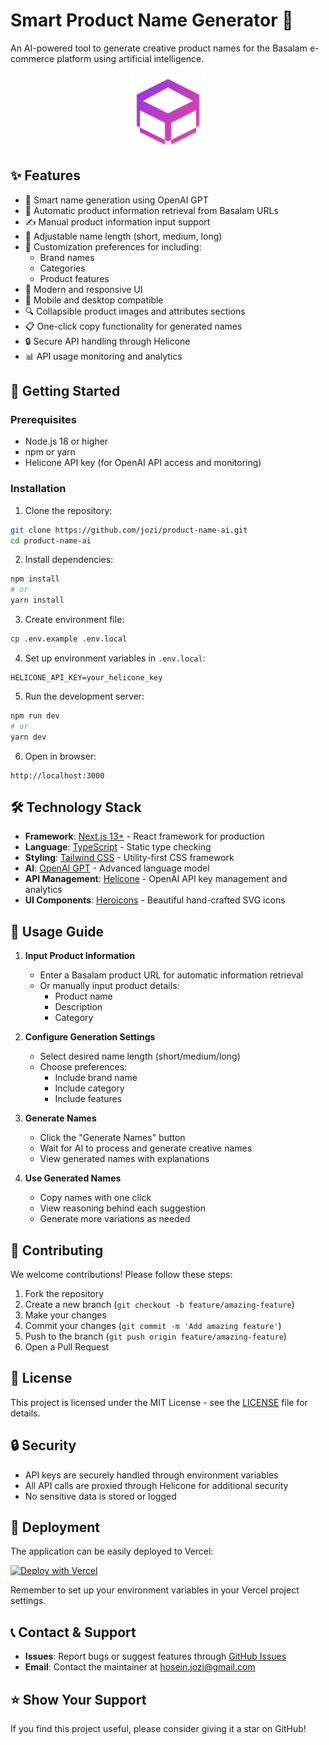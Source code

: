 # Smart Product Name Generator 🎯

An AI-powered tool to generate creative product names for the Basalam e-commerce platform using artificial intelligence.

<div align="center">
  <img src="public/logo.svg" alt="Product Name AI Logo" width="120" />
</div>

## ✨ Features

- 🤖 Smart name generation using OpenAI GPT
- 🔄 Automatic product information retrieval from Basalam URLs
- ✍️ Manual product information input support
- 📏 Adjustable name length (short, medium, long)
- 🎯 Customization preferences for including:
  - Brand names
  - Categories
  - Product features
- 🎨 Modern and responsive UI
- 📱 Mobile and desktop compatible
- 🔍 Collapsible product images and attributes sections
- 📋 One-click copy functionality for generated names
- 🔒 Secure API handling through Helicone
- 📊 API usage monitoring and analytics

## 🚀 Getting Started

### Prerequisites

- Node.js 18 or higher
- npm or yarn
- Helicone API key (for OpenAI API access and monitoring)

### Installation

1. Clone the repository:
```bash
git clone https://github.com/jozi/product-name-ai.git
cd product-name-ai
```

2. Install dependencies:
```bash
npm install
# or
yarn install
```

3. Create environment file:
```bash
cp .env.example .env.local
```

4. Set up environment variables in `.env.local`:
```env
HELICONE_API_KEY=your_helicone_key
```

5. Run the development server:
```bash
npm run dev
# or
yarn dev
```

6. Open in browser:
```
http://localhost:3000
```

## 🛠️ Technology Stack

- **Framework**: [Next.js 13+](https://nextjs.org/) - React framework for production
- **Language**: [TypeScript](https://www.typescriptlang.org/) - Static type checking
- **Styling**: [Tailwind CSS](https://tailwindcss.com/) - Utility-first CSS framework
- **AI**: [OpenAI GPT](https://openai.com/) - Advanced language model
- **API Management**: [Helicone](https://helicone.ai/) - OpenAI API key management and analytics
- **UI Components**: [Heroicons](https://heroicons.com/) - Beautiful hand-crafted SVG icons

## 📝 Usage Guide

1. **Input Product Information**
   - Enter a Basalam product URL for automatic information retrieval
   - Or manually input product details:
     - Product name
     - Description
     - Category

2. **Configure Generation Settings**
   - Select desired name length (short/medium/long)
   - Choose preferences:
     - Include brand name
     - Include category
     - Include features

3. **Generate Names**
   - Click the "Generate Names" button
   - Wait for AI to process and generate creative names
   - View generated names with explanations

4. **Use Generated Names**
   - Copy names with one click
   - View reasoning behind each suggestion
   - Generate more variations as needed

## 🤝 Contributing

We welcome contributions! Please follow these steps:

1. Fork the repository
2. Create a new branch (`git checkout -b feature/amazing-feature`)
3. Make your changes
4. Commit your changes (`git commit -m 'Add amazing feature'`)
5. Push to the branch (`git push origin feature/amazing-feature`)
6. Open a Pull Request

## 📄 License

This project is licensed under the MIT License - see the [LICENSE](LICENSE) file for details.

## 🔒 Security

- API keys are securely handled through environment variables
- All API calls are proxied through Helicone for additional security
- No sensitive data is stored or logged

## 🚀 Deployment

The application can be easily deployed to Vercel:

[![Deploy with Vercel](https://vercel.com/button)](https://vercel.com/new/clone?repository-url=https%3A%2F%2Fgithub.com%2Fjozi%2Fproduct-name-ai)

Remember to set up your environment variables in your Vercel project settings.

## 📞 Contact & Support

- **Issues**: Report bugs or suggest features through [GitHub Issues](https://github.com/jozi/product-name-ai/issues)
- **Email**: Contact the maintainer at [hosein.jozi@gmail.com](mailto:hosein.jozi@gmail.com)

## ⭐ Show Your Support

If you find this project useful, please consider giving it a star on GitHub!
